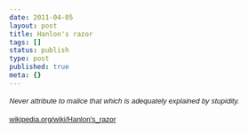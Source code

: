 ```yaml
---
date: 2011-04-05
layout: post
title: Hanlon's razor
tags: []
status: publish
type: post
published: true
meta: {}
---
```

<span style="font-size: 13px; line-height: 19px; font-family: sans-serif;"><i>Never attribute to malice that which is adequately explained by stupidity.</i></span><p /><div><span style="font-size: 13px; line-height: 19px; font-family: sans-serif;"><a href="http://en.wikipedia.org/wiki/Hanlon's_razor">wikipedia.org/wiki/Hanlon&#39;s_razor</a></span></div>
